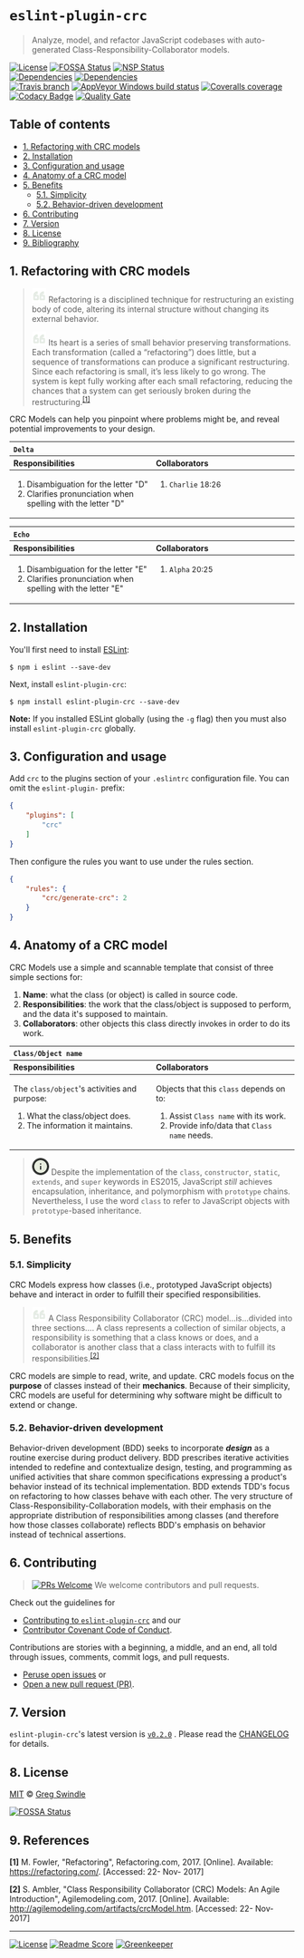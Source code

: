 # `eslint-plugin-crc`

> Analyze, model, and refactor JavaScript codebases with auto-generated Class-Responsibility-Collaborator models.

[![License][license-image]][license-url]
[![FOSSA Status][fossa-image]][fossa-url]
[![NSP Status][nsp-image]][nsp-url]<br>
[![Dependencies][daviddm-image]][daviddm-url]
[![Dependencies][daviddm-dev-image]][daviddm-dev-url]<br>
[![Travis branch][travis-image]][travis-url]
[![AppVeyor Windows build status][appveyor-image]][appveyor-url]
[![Coveralls coverage][coveralls-image]][coveralls-url]
 [![Codacy Badge][codacy-image]][codacy-url]
 [![Quality Gate][sonar-quality-gate-image]][sonar-quality-gate-url]

## Table of contents

<!-- ⛔️ AUTO-GENERATED-CONTENT:START (TOC:excludeText=Table of contents) -->
- [1. Refactoring with CRC models](#1-refactoring-with-crc-models)
- [2. Installation](#2-installation)
- [3. Configuration and usage](#3-configuration-and-usage)
- [4. Anatomy of a CRC model](#4-anatomy-of-a-crc-model)
- [5. Benefits](#5-benefits)
  * [5.1. Simplicity](#51-simplicity)
  * [5.2. Behavior-driven development](#52-behavior-driven-development)
- [6. Contributing](#6-contributing)
- [7. Version](#7-version)
- [8. License](#8-license)
- [9. Bibliography](#9-bibliography)
<!-- ⛔️ AUTO-GENERATED-CONTENT:START (TOC:excludeText=Table of contents) -->
<!-- ⛔️ AUTO-GENERATED-CONTENT:END -->


## 1. Refactoring with CRC models

> [![Citation][icon-quote-left-image]]() Refactoring is a disciplined technique for restructuring an existing body of code, altering its internal structure without changing its external behavior.
>
> [![Citation][icon-quote-left-image]]() Its heart is a series of small behavior preserving transformations. Each transformation (called a “refactoring”) does little, but a sequence of transformations can produce a significant restructuring. Since each refactoring is small, it’s less likely to go wrong. The system is kept fully working after each small refactoring, reducing the chances that a system can get seriously broken during the restructuring.<sup><a href="#ref-refactoring-definition">[1]</a></sup>

CRC Models can help you pinpoint where problems might be, and reveal potential improvements to your design.

<table width="100%">
  <thead>
    <tr valign="top" align="left">
      <th colspan="2"><code>Delta</code></th>
    </tr>
    <tr valign="top" align="left">
      <th>Responsibilities</th>
      <th>Collaborators</th>
    </tr>
  </thead>
  <tbody>
    <tr valign="top" align="left">
      <td width="50%">
        <ol>
            <li>Disambiguation for the letter &quot;D&quot;</li>
            <li>Clarifies pronunciation when spelling with the letter &quot;D&quot;</li></ol>
      </td>
      <td width="50%">
        <ol>
            <li><code>Charlie</code>
              <a style="font-size:small">18:26</a>
            </li></ol>
      </td>
    </tr>
  </tbody>
</table>


<table width="100%">
  <thead>
    <tr valign="top" align="left">
      <th colspan="2"><code>Echo</code></th>
    </tr>
    <tr valign="top" align="left">
      <th>Responsibilities</th>
      <th>Collaborators</th>
    </tr>
  </thead>
  <tbody>
    <tr valign="top" align="left">
      <td width="50%">
        <ol>
            <li>Disambiguation for the letter &quot;E&quot;</li>
            <li>Clarifies pronunciation when spelling with the letter &quot;E&quot;</li></ol>
      </td>
      <td width="50%">
        <ol>
            <li><code>Alpha</code>
              <a style="font-size:small">20:25</a>
            </li></ol>
      </td>
    </tr>
  </tbody>
</table>


## 2. Installation

You'll first need to install [ESLint](http://eslint.org):

```
$ npm i eslint --save-dev
```

Next, install `eslint-plugin-crc`:

```
$ npm install eslint-plugin-crc --save-dev
```

**Note:** If you installed ESLint globally (using the `-g` flag) then you must also install `eslint-plugin-crc` globally.

## 3. Configuration and usage

Add `crc` to the plugins section of your `.eslintrc` configuration file. You can omit the `eslint-plugin-` prefix:

```json
{
    "plugins": [
        "crc"
    ]
}
```

Then configure the rules you want to use under the rules section.

```json
{
    "rules": {
        "crc/generate-crc": 2
    }
}
```

## 4. Anatomy of a CRC model

CRC Models use a simple and scannable template that consist of three simple sections for:

1. **Name**: what the class (or object) is called in source code.
2. **Responsibilities**: the work that the class/object is supposed to perform, and the data it's supposed to maintain.
3. **Collaborators**: other objects this class directly invokes in order to do its work.

<table width="100%">
  <thead>
    <tr valign="top" align="left">
      <th colspan="2"><code>Class/Object name</code></th>
    </tr>
    <tr valign="top" align="left">
      <th>Responsibilities</th>
      <th>Collaborators</th>
    </tr>
  </thead>
  <tbody>
    <tr valign="top" align="left">
      <td width="50%">
      <p>The <code>class/object</code>'s activities and purpose:
        <ol>
          <li>What the class/object does.
          <li>The information it maintains.
        </ol></p>
      </td>
      <td width="50%">
      <p>Objects that this <code>class</code> depends on to:
        <ol>
          <li>Assist <code>Class name</code> with its work.
          <li>Provide info/data that <code>Class name</code> needs.
        </ol></p>
      </td>
    </tr>
  </tbody>
</table>

> [![Use of terms][icon-info-image]]() Despite the implementation of the `class`, `constructor`, `static`, `extends`, and `super` keywords in ES2015, JavaScript _still_ achieves encapsulation, inheritance, and polymorphism with `prototype` chains. Nevertheless, I use the word `class` to refer to JavaScript objects with `prototype`-based inheritance.


## 5. Benefits

### 5.1. Simplicity

CRC Models express how classes (i.e., prototyped JavaScript objects) behave and interact in order to fulfill their specified responsibilities.

> [![Citation][icon-quote-left-image]]() A Class Responsibility Collaborator (CRC) model...is...divided into three sections.... A class represents a collection of similar objects, a responsibility is something that a class knows or does, and a collaborator is another class that a class interacts with to fulfill its responsibilities.<sup><a href="#ref-crc-definition">[2]</a></sup>

CRC models are simple to read, write, and update. CRC models focus on the **purpose** of classes instead of their **mechanics**. Because of their simplicity, CRC models are useful for determining why software might be difficult to extend or change.

### 5.2. Behavior-driven development

Behavior-driven development (BDD) seeks to incorporate **_design_** as a routine exercise during product delivery. BDD prescribes iterative activities intended to redefine and contextualize design, testing, and programming as unified activities that share common specifications expressing a product's behavior instead of its technical implementation. BDD extends TDD's focus on refactoring to how classes behave with each other. The very structure of Class-Responsibility-Collaboration models, with their emphasis on the appropriate distribution of responsibilities among classes (and therefore how those classes collaborate) reflects BDD's emphasis on behavior instead of technical assertions.

## 6. Contributing
> [![PRs Welcome][makeapullrequest-image]][makeapullrequest-url] We welcome contributors and pull requests.

Check out the guidelines for

- [Contributing to `eslint-plugin-crc`](https://github.com/gregswindle/eslint-plugin-crc/blob/master/.github/CONTRIBUTING.md) and our
- [Contributor Covenant Code of Conduct][code-of-conduct-url].

Contributions are stories with a beginning, a middle, and an end, all told through issues, comments, commit logs, and pull requests.

- [Peruse open issues][issues-url] or
- [Open a new pull request (PR)][pr-url].

## 7. Version

`eslint-plugin-crc`'s latest version is <!-- semver --> [`v0.2.0`][changelog-url] <!-- semverend --> . Please read the [CHANGELOG][changelog-url] for details.

## 8. License

[MIT][license-url] © [Greg Swindle][author-url]

[![FOSSA Status](https://app.fossa.io/api/projects/git%2Bhttps%3A%2F%2Fgithub.com%2Fgregswindle%2Feslint-plugin-crc.svg?type=large)](https://app.fossa.io/projects/git%2Bhttps%3A%2F%2Fgithub.com%2Fgregswindle%2Feslint-plugin-crc?ref=badge_large)

## 9. References

<a name="ref-refactoring-definition"></a>
**[1]** M. Fowler, "Refactoring", Refactoring.com, 2017. [Online]. Available: https://refactoring.com/. [Accessed: 22- Nov- 2017]

<a name="ref-crc-definition"></a>
**[2]** S. Ambler, "Class Responsibility Collaborator (CRC) Models: An Agile Introduction", Agilemodeling.com, 2017. [Online]. Available: http://agilemodeling.com/artifacts/crcModel.htm. [Accessed: 22- Nov- 2017]

---

[![License][license-image]][license-url] [![Readme Score][readme-score-img]][readme-score-url] [![Greenkeeper][greenkeeper-img]][greenkeeper-url]

[api-docs-url]: https://github.com/gregswindle/eslint-plugin-crc/docs/API.md
[apigee-edge-js-url]: http://docs.apigee.com/api-services/reference/javascript-object-model
[appveyor-image]: https://img.shields.io/appveyor/ci/gregswindle/eslint-plugin-crc.svg?style=flat-square&logo=appveyor
[appveyor-url]: https://ci.appveyor.com/project/gregswindle/eslint-plugin-crc
[author-url]: https://github.com/gregswindle
[changelog-url]: https://github.com/gregswindle/eslint-plugin-crc/blob/master/CHANGELOG.md
[codacy-coverage-image]: https://api.codacy.com/project/badge/Coverage/fa4ade3f68a04b9cad26165a59ceb88e
[codacy-coverage-url]: https://www.codacy.com/app/greg_7/eslint-plugin-crc?utm_source=github.com&utm_medium=referral&utm_content=gregswindle/eslint-plugin-crc&utm_campaign=Badge_Coverage
[codacy-image]: https://img.shields.io/codacy/grade/685cb41fec6746038e6deaa1bfddb71a.svg?style=flat-square
[codacy-url]: https://www.codacy.com/app/greg_7/eslint-plugin-crc?utm_source=github.com&amp;utm_medium=referral&amp;utm_content=gregswindle/eslint-plugin-crc&amp;utm_campaign=Badge_Grade
[code-of-conduct-url]: https://github.com/gregswindle/eslint-plugin-crc/blob/master/.github/CODE_OF_CONDUCT.md
[complexity-report-url]: https://github.com/escomplex/complexity-report
[coveralls-image]: https://img.shields.io/coveralls/github/gregswindle/eslint-plugin-crc.svg?style=flat-square
[coveralls-url]: https://coveralls.io/github/gregswindle/eslint-plugin-crc?branch=master
[daviddm-dev-image]: https://david-dm.org/gregswindle/eslint-plugin-crc/dev-status.svg?style=flat-square
[daviddm-dev-url]: https://david-dm.org/gregswindle/eslint-plugin-crc?type=dev
[daviddm-image]: https://david-dm.org/gregswindle/eslint-plugin-crc.svg?theme=shields.io&style=flat-square
[daviddm-url]: https://david-dm.org/gregswindle/eslint-plugin-crc
[editorconfig-url]: http://editorconfig.org/
[eslint-github-url]: https://github.com/eslint/eslint
[fossa-image]: https://app.fossa.io/api/projects/git%2Bgithub.com%2Fgregswindle%2Feslint-plugin-crc.svg?type=shield&style=flat-square
[fossa-url]: https://app.fossa.io/projects/git%2Bgithub.com%2Fgregswindle%2Feslint-plugin-crc?ref=badge_shield
[greenkeeper-img]: https://badges.greenkeeper.io/gregswindle/eslint-plugin-crc.svg?style=flat-square
[greenkeeper-url]: https://greenkeeper.io/
[issues-url]: https://github.com/gregswindle/eslint-plugin-crc/issues
[icon-info-image]: docs/img/icons8/icon-info-30.png
[icon-quote-left-image]: docs/img/icons8/icon-quote-left-25.png
[jsdoc2md-url]: https://github.com/jsdoc2md/jsdoc-to-markdown
[license-image]: https://img.shields.io/badge/license-MIT-blue.svg?style=flat-square
[license-url]: https://github.com/gregswindle/eslint-plugin-crc/blob/master/LICENSE
[lint-def-url]: https://en.wikipedia.org/wiki/Lint_(software)
[makeapullrequest-image]: https://img.shields.io/badge/PRs-welcome-brightgreen.svg?style=flat-square
[makeapullrequest-url]: http://makeapullrequest.com
[npm-image]: https://badge.fury.io/js/eslint-plugin-crc.svg
[npm-url]: https://npmjs.org/package/eslint-plugin-crc
[nsp-image]: https://nodesecurity.io/orgs/gregswindle/projects/da7e6d96-620d-4acb-8559-85c06c66921a/badge?style=flat-square
[nsp-url]: https://nodesecurity.io/orgs/gregswindle/projects/da7e6d96-620d-4acb-8559-85c06c66921a
[pr-url]: https://github.com/gregswindle/eslint-plugin-crc/pulls
[readme-score-img]: http://readme-score-api.herokuapp.com/score.svg?url=https://github.com/gregswindle/eslint-plugin-crc
[readme-score-url]: http://clayallsopp.github.io/readme-score?url=https://github.com/gregswindle/eslint-plugin-crc
[scoreme-url]: http://clayallsopp.github.io/readme-score/
[sonar-cognitive-img]: http://sonarcloud.io/api/badges/measure?key=gregswindle-eslint-plugin-crc&metric=cognitive_complexity
[sonar-cognitive-url]: https://sonarcloud.io/component_measures/metric/cognitive_complexity/list?id=gregswindle-eslint-plugin-crc
[sonar-complexity-img]: http://sonarcloud.io/api/badges/measure?key=gregswindle-eslint-plugin-crc&metric=function_complexity
[sonar-complexity-url]: https://sonarcloud.io/component_measures/domain/Complexity?id=gregswindle-eslint-plugin-crc
[sonar-coverage-img]: http://sonarcloud.io/api/badges/measure?key=gregswindle-eslint-plugin-crc&metric=coverage
[sonar-coverage-url]: https://sonarcloud.io/component_measures/domain/Coverage?id=gregswindle-eslint-plugin-crc
[sonar-quality-gate-image]: https://sonarcloud.io/api/badges/gate?key=gregswindle-eslint-plugin-crc
[sonar-quality-gate-url]: https://sonarcloud.io/dashboard/index/gregswindle-eslint-plugin-crc
[sonar-tech-debt-img]: https://sonarcloud.io/api/badges/measure?key=gregswindle-eslint-plugin-crc&metric=sqale_debt_ratio
[sonar-tech-debt-url]: https://sonarcloud.io/component_measures/metric/sqale_index/list?id=gregswindle-eslint-plugin-crc
[travis-image]: https://img.shields.io/travis/gregswindle/eslint-plugin-crc/master.svg?style=flat-square
[travis-url]: https://travis-ci.org/gregswindle/eslint-plugin-crc
